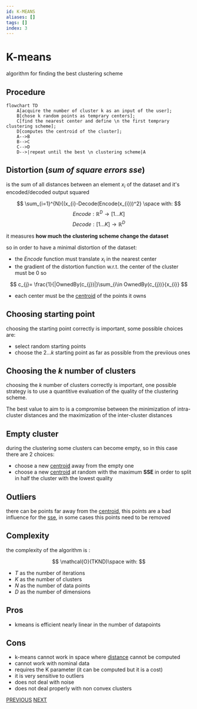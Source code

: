 ```yaml
---
id: K-MEANS
aliases: []
tags: []
index: 3
---
```


# K-means

algorithm for finding the best clustering scheme

## Procedure

```mermaid
flowchart TD
	A[acquire the number of cluster k as an input of the user];
	B[chose k random points as temprary centers];
	C[find the nearest center and define \n the first temprary clustering scheme];
	D[computes the centroid of the cluster];
	A-->B
	B-->C
	C-->D
	D-->|repeat until the best \n clustering scheme|A

```

## Distortion (*sum of square errors sse*)

is the sum of all distances between an element $x_{i}$ of the dataset and it's encoded/decoded output squared

$$
\sum_{i=1}^{N}{(x_{i}-Decode(Encode(x_{i}))^2} \space with:
$$
$$
Encode: \mathbb{R}^{D}\to [1 ... K]
$$
$$
Decode: [1 ... K]\to \mathbb{R}^{D}
$$

it measures **how much the clustering scheme change the dataset**

so in order to have a minimal distortion of the dataset:

- the $Encode$ function must translate $x_{i}$ in the nearest center
- the gradient of the distortion function w.r.t. the center of the cluster must be $0$ so

$$
c_{j}= \frac{1}{|OwnedBy(c_{j})|}\sum_{i\in OwnedBy(c_{j})}{x_{i}}
$$

- each center must be the [centroid](clustering.md#centroid) of the points it owns


## Choosing starting point

choosing the starting point correctly is important, some possible choices are:

- select random starting points
- choose the $2...k$ starting point as far as possible from the previious ones

## Choosing the $k$ number of clusters

choosing the $k$ number of clusters correctly is important, one possible strategy is to use a quantitive evaluation of the quality of the clustering scheme.

The best value to aim to is a compromise between the minimization of intra-cluster distances and the maximization of the inter-cluster distances

## Empty cluster

during the clustering some clusters can become empty, so in this case there are 2 choices:

- choose a new [centroid](clustering.md#centroid)  away from the empty one
- choose a new [centroid](clustering.md#centroid) at random with the maximum **SSE** in order to split in half the cluster with the lowest quality


## Outliers

there can be points far away from the  [centroid](clustering.md#centroid), this points are a bad influence for the [sse](#distortion_(*sum_of_square_errors_sse*)), in some cases this points need to be removed
## Complexity

the complexity of the algorithm is :

$$
\mathcal{O}(TKND)\space with:
$$

- $T$  as the number of iterations
- $K$  as the number of clusters
- $N$  as the number of data points
- $D$  as the number of dimensions



## Pros

- kmeans is efficient nearly linear in the number of datapoints

## Cons

- k-means cannot work in space where [distance](datamining/distances.md) cannot be computed
- cannot work with nominal data
- requires the K parameter (it can be computed but it is a cost)
- it is very sensitive to outliers
- does not deal with noise
- does not deal properly with non convex clusters

[PREVIOUS](clustering_scheme_evaluation.md) [NEXT](datamining/hierarchical_clustering.md)
